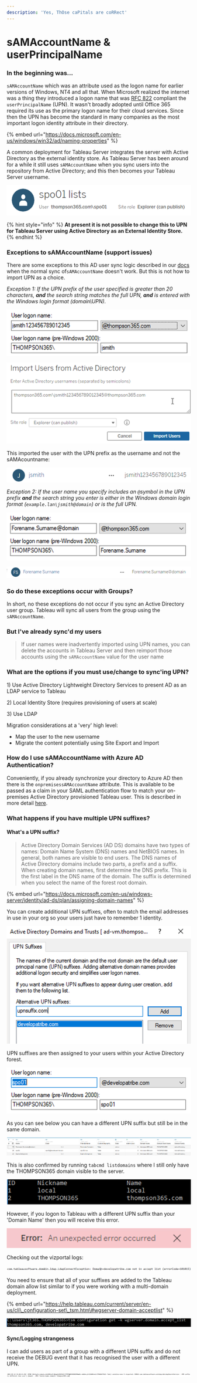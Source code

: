 ```yaml
---
description: 'Yes, ThOse caPitals are coRRect'
---
```


# sAMAccountName & userPrincipalName

### In the beginning was...

`sAMAccountName` which was an attribute used as the logon name for earlier versions of Windows, NT4 and all that. When Microsoft realized the internet was a thing they introduced a logon name that was [RFC 822](https://www.ietf.org/rfc/rfc0822.txt) compliant the `userPrincipalName` \(UPN\). It wasn't broadly adopted until Office 365 required its use as the primary logon name for their cloud services. Since then the UPN has become the standard in many companies as the most important logon identity attribute in their directory.

{% embed url="https://docs.microsoft.com/en-us/windows/win32/ad/naming-properties" %}

A common deployment for Tableau Server integrates the server with Active Directory as the external identity store. As Tableau Server has been around for a while it still uses `sAMAccountName` when you sync users into the repository from Active Directory; and this then becomes your Tableau Server username.

![](.gitbook/assets/image%20%2881%29.png)

{% hint style="info" %}
**At present it is not possible to change this to UPN for Tableau Server using Active Directory as an External Identity Store.**
{% endhint %}

### Exceptions to sAMAccountName \(support issues\)

There are some exceptions to this AD user sync logic described in our [docs](https://help.tableau.com/current/server/en-us/users_manage_ad.htm) when the normal sync of`sAMAccountName` doesn't work. But this is not how to import UPN as a choice.

_Exception 1: If the UPN prefix of the user specified is greater than 20 characters, **and** the search string matches the full UPN, **and** is entered with the Windows login format \(domain\UPN\)._

![UPN prefix over 20 characters](.gitbook/assets/image%20%28101%29.png)

![Import like this](.gitbook/assets/image%20%28104%29.png)

This imported the user with the UPN prefix as the username and not the sAMAcountname:

![](.gitbook/assets/image%20%2897%29.png)

_Exception 2: If the user name you specify includes an `@`symbol in the UPN prefix **and** the search string you enter is either in the Windows domain login format \(`example.lan\jsmith@domain`\) or is the full UPN._

![Another @!](.gitbook/assets/image%20%2898%29.png)

![](.gitbook/assets/image%20%2896%29.png)

### So do these exceptions occur with Groups?

In short, no these exceptions do not occur if you sync an Active Directory user group. Tableau will sync all users from the group using the `sAMAccountName`.

### But I've already sync'd my users

> If user names were inadvertently imported using UPN names, you can delete the accounts in Tableau Server and then reimport those accounts using the `sAMAccountName` value for the user name

### What are the options if you must use/change to sync'ing UPN?

1\) Use Active Directory Lightweight Directory Services to present AD as an LDAP service to Tableau

2\) Local Identity Store \(requires provisioning of users at scale\)

3\) Use LDAP

Migration considerations at a 'very' high level:

* Map the user to the new username
* Migrate the content potentially using Site Export and Import

### How do I use sAMAccountName with Azure AD Authentication?

Conveniently, if you already synchronize your directory to Azure AD then there is the `onpremisessAMAccountName` attribute. This is available to be passed as a claim in your SAML authentication flow to match your on-premises Active Directory provisioned Tableau user. This is described in more detail [here](https://johnthompson365.gitbook.io/iamtableau/user-authentication/recipe-azure-ad-saml-and-tableau-online#tableau-server).

### What happens if you have multiple UPN suffixes?

#### What's a UPN suffix?

> Active Directory Domain Services \(AD DS\) domains have two types of names: Domain Name System \(DNS\) names and NetBIOS names. In general, both names are visible to end users. The DNS names of Active Directory domains include two parts, a prefix and a suffix. When creating domain names, first determine the DNS prefix. This is the first label in the DNS name of the domain. The suffix is determined when you select the name of the forest root domain.

{% embed url="https://docs.microsoft.com/en-us/windows-server/identity/ad-ds/plan/assigning-domain-names" %}

You can create additional UPN suffixes, often to match the email addresses in use in your org so your users just have to remember 1 identity.

![More suffixes please](.gitbook/assets/image%20%28111%29.png)

UPN suffixes are then assigned to your users within your Active Directory forest. 

![A user with a different UPN suffix to the ](.gitbook/assets/image%20%28102%29.png)

As you can see below you can have a different UPN suffix but still be in the same domain.

![Repository](.gitbook/assets/image%20%28103%29.png)

This is also confirmed by running `tabcmd listdomains` where I still only have the THOMPSON365 domain visible to the server.

![tabcmd listdomains](.gitbook/assets/image%20%28118%29.png)

However, if you logon to Tableau with a different UPN suffix than your 'Domain Name' then you will receive this error.

![](.gitbook/assets/image%20%2882%29.png)

Checking out the vizportal logs:

![](.gitbook/assets/image%20%2880%29.png)

You need to ensure that all of your suffixes are added to the Tableau domain allow list similar to if you were working with a multi-domain deployment. 

{% embed url="https://help.tableau.com/current/server/en-us/cli\_configuration-set\_tsm.htm\#wgserver-domain-acceptlist" %}

![](.gitbook/assets/image%20%28105%29.png)

#### Sync/Logging strangeness

I can add users as part of a group with a different UPN suffix and do not receive the DEBUG event that it has recognised the user with a different UPN.

![](.gitbook/assets/image%20%28119%29.png)


